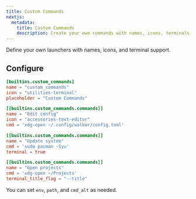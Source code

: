 ```yaml
---
title: Custom Commands
nextjs:
  metadata:
    title: Custom Commands
    description: Create your own commands with names, icons, terminals, and alternate actions.
---
```


Define your own launchers with names, icons, and terminal support.

## Configure

```toml
[builtins.custom_commands]
name = "custom_commands"
icon = "utilities-terminal"
placeholder = "Custom Commands"

[[builtins.custom_commands.commands]]
name = "Edit config"
icon = "accessories-text-editor"
cmd = 'xdg-open ~/.config/walker/config.toml'

[[builtins.custom_commands.commands]]
name = "Update system"
cmd = 'sudo pacman -Syu'
terminal = true

[[builtins.custom_commands.commands]]
name = "Open projects"
cmd = 'xdg-open ~/Projects'
terminal_title_flag = "--title"
```

You can set `env`, `path`, and `cmd_alt` as needed.
